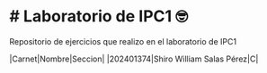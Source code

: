 # \# Laboratorio de IPC1 🤓

Repositorio de ejercicios que realizo en el laboratorio de IPC1

|Carnet|Nombre|Seccion|
|202401374|Shiro William Salas Pérez|C|

